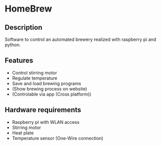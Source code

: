 # HomeBrew

## Description
Software to control an automated brewery realized with raspberry pi and python.

## Features
+ Control stirring motor
+ Regulate temperature
+ Save and load brewing programs
+ (Show brewing process on website)
+ (Controlable via app (Cross platform))

## Hardware requirements
+ Raspberry pi with WLAN access
+ Stirring motor
+ Heat plate
+ Temperature sensor (One-Wire connection)
